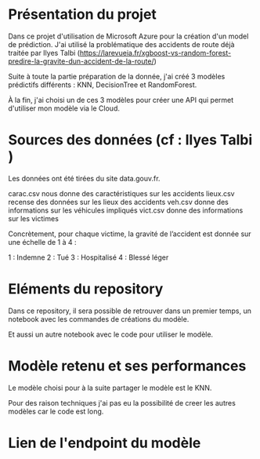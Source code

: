 # Présentation du projet

Dans ce projet d'utilisation de Microsoft Azure pour la création d'un model de prédiction. J'ai utilisé la problématique des accidents de route déjà traitée par Ilyes Talbi (https://larevueia.fr/xgboost-vs-random-forest-predire-la-gravite-dun-accident-de-la-route/)

Suite à toute la partie préparation de la donnée, j'ai créé 3 modèles prédictifs différents : KNN, DecisionTree et RandomForest.

À la fin, j'ai choisi un de ces 3 modèles pour créer une API qui permet d'utiliser mon modèle via le Cloud.

# Sources des données (cf : Ilyes Talbi )

Les données ont été tirées du site data.gouv.fr. 

carac.csv nous donne des caractéristiques sur les accidents
lieux.csv recense des données sur les lieux des accidents
veh.csv donne des informations sur les véhicules impliqués
vict.csv donne des informations sur les victimes

Concrètement, pour chaque victime, la gravité de l’accident est donnée sur une échelle de 1 à 4 :

1 : Indemne
2 : Tué
3 : Hospitalisé
4 : Blessé léger

# Eléments du repository

Dans ce repository, il sera possible de retrouver dans un premier temps, un notebook avec les commandes de créations du modèle.

Et aussi un autre notebook avec le code pour utiliser le modèle.

# Modèle retenu et ses performances

Le modèle choisi pour à la suite partager le modèle est le KNN.

Pour des raison techniques j'ai pas eu la possibilité de creer les autres modèles car le code est long.

# Lien de l'endpoint du modèle

